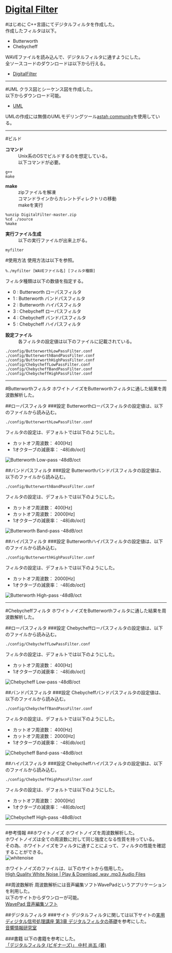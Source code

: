 [Digital Filter](https://github.com/kantoku009/DigitalFilter)
====================
#はじめに
C++言語にてデジタルフィルタを作成した。  
作成したフィルタは以下。

- Butterworth
- Chebycheff

WAVEファイルを読み込んで、デジタルフィルタに通すようにした。  
全ソースコードのダウンロードは以下から行える。

- [DigitalFilter](https://github.com/kantoku009/DigitalFilter/archive/master.zip)

----

#UML
クラス図とシーケンス図を作成した。  
以下からダウンロード可能。  

 - [UML](https://github.com/kantoku009/DigitalFilter/blob/master/DigitalFilter.asta?raw=true)

UMLの作成には無償のUMLモデリングツール[astah community](http://astah.change-vision.com/ja/)を使用している。  

----

#ビルド
<dl>
	<dt><strong>コマンド</strong></dt>
	<dd>Unix系のOSでビルドするのを想定している。</dd>
	<dd>以下コマンドが必要。</dd>
</dl>

	g++
	make

<dl>
	<dt><strong>make</strong></dt>
	<dd>zipファイルを解凍</dd>
	<dd>コマンドラインからカレントディレクトリの移動</dd>
	<dd>makeを実行</dd>
</dl>

	%unzip DigitalFilter-master.zip
	%cd ./source
	%make

<dl>
	<dt><strong>実行ファイル生成</strong></dt>
	<dd>以下の実行ファイルが出来上がる。</dd>
</dl>

	myfilter

#使用方法
使用方法は以下を参照。  

	%./myfilter [WAVEファイル名] [フィルタ種類]  

フィルタ種類は以下の数値を指定する。

 - 0 : Butterworth ローパスフィルタ
 - 1 : Butterworth バンドパスフィルタ
 - 2 : Butterworth ハイパスフィルタ
 - 3 : Chebycheff ローパスフィルタ
 - 4 : Chebycheff バンドパスフィルタ
 - 5 : Chebycheff ハイパスフィルタ

<dl>
	<dt><strong>設定ファイル</strong></dt>
	<dd>各フィルタの設定値は以下のファイルに記載されている。</dd>
</dl>

	./config/ButterworthLowPassFilter.conf
	./config/ButterworthBandPassFilter.conf
	./config/ButterworthHighPassFilter.conf
	./config/ChebycheffLowPassFilter.conf
	./config/ChebycheffBandPassFilter.conf
	./config/ChebycheffHighPassFilter.conf

----

#Butterworthフィルタ
ホワイトノイズをButterworthフィルタに通した結果を周波数解析した。

##ローパスフィルタ
###設定
Butterworthローパスフィルタの設定値は、以下のファイルから読み込む。  

	./config/ButterworthLowPassFilter.conf

フィルタの設定は、デフォルトでは以下のようにした。

- カットオフ周波数： 400[Hz]
- 1オクターブの減衰率： -48[db/oct]

![Butterworth Low-pass -48dB/oct](./img/Butterworth_lowpass_48dB.png)

##バンドパスフィルタ
###設定
Butterworthバンドパスフィルタの設定値は、以下のファイルから読み込む。  

	./config/ButterworthBandPassFilter.conf

フィルタの設定は、デフォルトでは以下のようにした。

- カットオフ周波数： 400[Hz]
- カットオフ周波数： 2000[Hz]
- 1オクターブの減衰率： -48[db/oct]

![Butterworth Band-pass -48dB/oct](./img/Butterworth_bandpass_48dB.png)

##ハイパスフィルタ
###設定
Butterworthハイパスフィルタの設定値は、以下のファイルから読み込む。  

	./config/ButterworthHighPassFilter.conf

フィルタの設定は、デフォルトでは以下のようにした。

- カットオフ周波数： 2000[Hz]
- 1オクターブの減衰率： -48[db/oct]

![Butterworth High-pass -48dB/oct](./img/Butterworth_highpass_48dB.png)

----

#Chebycheffフィルタ
ホワイトノイズをButterworthフィルタに通した結果を周波数解析した。

##ローパスフィルタ
###設定
Chebycheffローパスフィルタの設定値は、以下のファイルから読み込む。  

	./config/ChebycheffLowPassFilter.conf

フィルタの設定は、デフォルトでは以下のようにした。

- カットオフ周波数： 400[Hz]
- 1オクターブの減衰率： -48[db/oct]

![Chebycheff Low-pass -48dB/oct](./img/Chebycheff_lowpass_48dB.png)

##バンドパスフィルタ
###設定
Chebycheffバンドパスフィルタの設定値は、以下のファイルから読み込む。  

	./config/ChebycheffBandPassFilter.conf

フィルタの設定は、デフォルトでは以下のようにした。

- カットオフ周波数： 400[Hz]
- カットオフ周波数： 2000[Hz]
- 1オクターブの減衰率： -48[db/oct]

![Chebycheff Band-pass -48dB/oct](./img/Chebycheff_bandpass_48dB.png)

##ハイパスフィルタ
###設定
Chebycheffハイパスフィルタの設定値は、以下のファイルから読み込む。  

	./config/ChebycheffHighPassFilter.conf

フィルタの設定は、デフォルトでは以下のようにした。

- カットオフ周波数： 2000[Hz]
- 1オクターブの減衰率： -48[db/oct]

![Chebycheff High-pass -48dB/oct](./img/Chebycheff_highpass_48dB.png)

----

#参考情報
##ホワイトノイズ
ホワイトノイズを周波数解析した。  
ホワイトノイズは全ての周波数に対して同じ強度となる性質を持っている。  
その為、ホワイトノイズをフィルタに通すことによって、フィルタの性能を確認することができる。  
![whitenoise](./img/WhiteNoise.png)

ホワイトノイズのファイルは、以下のサイトから借用した。  
[High Quality White Noise | Play & Download .wav .mp3 Audio Files](http://www.audiocheck.net/testtones_whitenoise.php)

##周波数解析
周波数解析には音声編集ソフトWavePadというアプリケーションを利用した。  
以下のサイトからダウンローが可能。  
[WavePad 音声編集ソフト](http://www.nch.com.au/wavepad/jp/index.html?gclid=CLbS3J3y9MMCFRWSvQodjjYAqw)

##デジタルフィルタ
###サイト
デジタルフィルタに関しては以下サイトの[実用ディジタル信号処理講座 第3章 デジタルフィルタの基礎](http://www.sound.sie.dendai.ac.jp/dsp/Text/PDF/Chap3.pdf)を参考にした。  
[音響情報研究室](http://www.sound.sie.dendai.ac.jp/index-j.html)

###書籍
以下の書籍を参考にした。  
[「デジタルフィルタ (ビギナーズ)」  中村 尚五 (著)](http://www.amazon.co.jp/dp/4501313501/)

